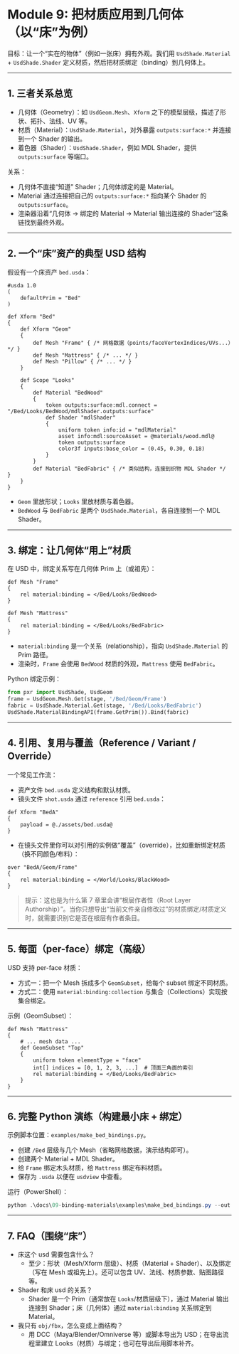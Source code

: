 # Module 9: 把材质应用到几何体（以“床”为例）

目标：让一个“实在的物体”（例如一张床）拥有外观。我们用 `UsdShade.Material` + `UsdShade.Shader` 定义材质，然后把材质绑定（binding）到几何体上。

---

## 1. 三者关系总览

- 几何体（Geometry）：如 `UsdGeom.Mesh`、`Xform` 之下的模型层级，描述了形状、拓扑、法线、UV 等。
- 材质（Material）：`UsdShade.Material`，对外暴露 `outputs:surface:*` 并连接到一个 Shader 的输出。
- 着色器（Shader）：`UsdShade.Shader`，例如 MDL Shader，提供 `outputs:surface` 等端口。

关系：
- 几何体不直接“知道” Shader；几何体绑定的是 Material。
- Material 通过连接把自己的 `outputs:surface:*` 指向某个 Shader 的 `outputs:surface`。
- 渲染器沿着“几何体 → 绑定的 Material → Material 输出连接的 Shader”这条链找到最终外观。

---

## 2. 一个“床”资产的典型 USD 结构

假设有一个床资产 `bed.usda`：

```usda
#usda 1.0
(
    defaultPrim = "Bed"
)

def Xform "Bed"
{
    def Xform "Geom"
    {
        def Mesh "Frame" { /* 网格数据（points/faceVertexIndices/UVs...）*/ }
        def Mesh "Mattress" { /* ... */ }
        def Mesh "Pillow" { /* ... */ }
    }

    def Scope "Looks"
    {
        def Material "BedWood"
        {
            token outputs:surface:mdl.connect = "/Bed/Looks/BedWood/mdlShader.outputs:surface"
            def Shader "mdlShader"
            {
                uniform token info:id = "mdlMaterial"
                asset info:mdl:sourceAsset = @materials/wood.mdl@
                token outputs:surface
                color3f inputs:base_color = (0.45, 0.30, 0.18)
            }
        }
        def Material "BedFabric" { /* 类似结构，连接到织物 MDL Shader */ }
    }
}
```

- `Geom` 里放形状；`Looks` 里放材质与着色器。
- `BedWood` 与 `BedFabric` 是两个 `UsdShade.Material`，各自连接到一个 MDL Shader。

---

## 3. 绑定：让几何体“用上”材质

在 USD 中，绑定关系写在几何体 Prim 上（或祖先）：

```usda
def Mesh "Frame"
{
    rel material:binding = </Bed/Looks/BedWood>
}

def Mesh "Mattress"
{
    rel material:binding = </Bed/Looks/BedFabric>
}
```

- `material:binding` 是一个关系（relationship），指向 `UsdShade.Material` 的 Prim 路径。
- 渲染时，`Frame` 会使用 `BedWood` 材质的外观，`Mattress` 使用 `BedFabric`。

Python 绑定示例：

```python
from pxr import UsdShade, UsdGeom
frame = UsdGeom.Mesh.Get(stage, '/Bed/Geom/Frame')
fabric = UsdShade.Material.Get(stage, '/Bed/Looks/BedFabric')
UsdShade.MaterialBindingAPI(frame.GetPrim()).Bind(fabric)
```

---

## 4. 引用、复用与覆盖（Reference / Variant / Override）

一个常见工作流：
- 资产文件 `bed.usda` 定义结构和默认材质。
- 镜头文件 `shot.usda` 通过 `reference` 引用 `bed.usda`：

```usda
def Xform "BedA"
{
    payload = @./assets/bed.usda@
}
```

- 在镜头文件里你可以对引用的实例做“覆盖”（override），比如重新绑定材质（换不同颜色/布料）：

```usda
over "BedA/Geom/Frame"
{
    rel material:binding = </World/Looks/BlackWood>
}
```

> 提示：这也是为什么第 7 章里会讲“根层作者性（Root Layer Authorship）”。当你只想导出“当前文件亲自修改过”的材质绑定/材质定义时，就需要识别它是否在根层有作者条目。

---

## 5. 每面（per-face）绑定（高级）

USD 支持 per-face 材质：
- 方式一：把一个 Mesh 拆成多个 `GeomSubset`，给每个 subset 绑定不同材质。
- 方式二：使用 `material:binding:collection` 与集合（Collections）实现按集合绑定。

示例（GeomSubset）：

```usda
def Mesh "Mattress"
{
    # ... mesh data ...
    def GeomSubset "Top"
    {
        uniform token elementType = "face"
        int[] indices = [0, 1, 2, 3, ...]  # 顶面三角面的索引
        rel material:binding = </Bed/Looks/BedFabric>
    }
}
```

---

## 6. 完整 Python 演练（构建最小床 + 绑定）

示例脚本位置：`examples/make_bed_bindings.py`。
- 创建 `/Bed` 层级与几个 Mesh（省略网格数据，演示结构即可）。
- 创建两个 Material + MDL Shader。
- 给 `Frame` 绑定木头材质，给 `Mattress` 绑定布料材质。
- 保存为 `.usda` 以便在 `usdview` 中查看。

运行（PowerShell）：
```powershell
python .\docs\09-binding-materials\examples\make_bed_bindings.py --out .\export\bed_bound.usda
```

---

## 7. FAQ（围绕“床”）
- 床这个 usd 需要包含什么？
  - 至少：形状（Mesh/Xform 层级）、材质（Material + Shader）、以及绑定（写在 Mesh 或祖先上）。还可以包含 UV、法线、材质参数、贴图路径等。
- Shader 和床 usd 的关系？
  - Shader 是一个 Prim（通常放在 `Looks`/材质层级下），通过 Material 输出连接到 Shader；床（几何体）通过 `material:binding` 关系绑定到 Material。
- 我只有 `obj/fbx`，怎么变成上面结构？
  - 用 DCC（Maya/Blender/Omniverse 等）或脚本导出为 USD；在导出流程里建立 Looks（材质）与绑定；也可在导出后用脚本补齐。
